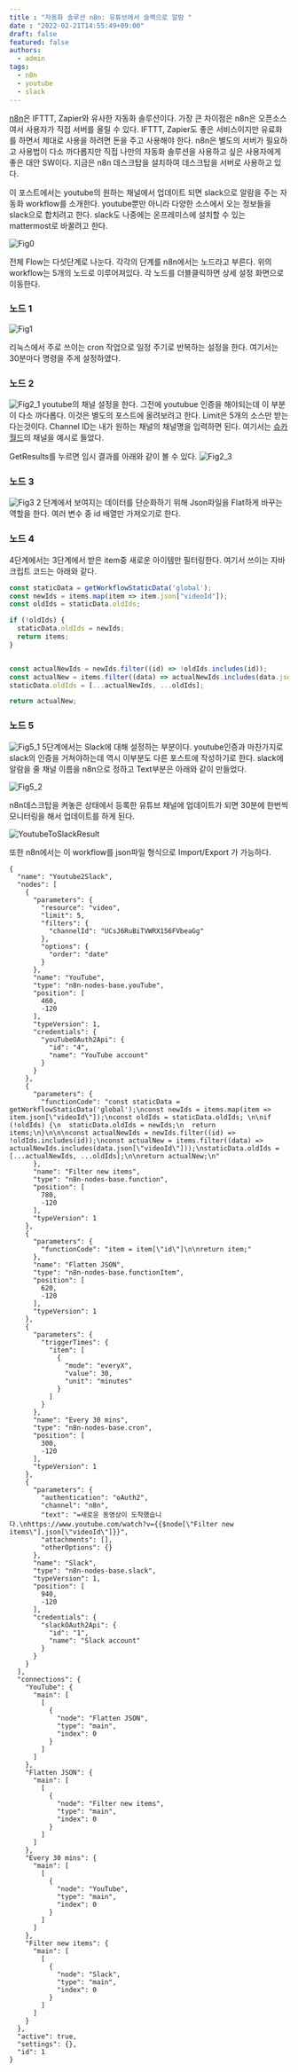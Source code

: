 ```yaml
---
title : "자동화 솔루션 n8n: 유튜브에서 슬랙으로 알람 "
date : "2022-02-21T14:55:49+09:00"
draft: false
featured: false
authors:
  - admin
tags:
  - n8n
  - youtube
  - slack
---
```



[n8n](https://n8n.io)은 IFTTT, Zapier와 유사한 자동화 솔루션이다.
가장 큰 차이점은 n8n은 오픈소스여서 사용자가 직접 서버를 올릴 수 있다. 
IFTTT, Zapier도 좋은 서비스이지만 유료화를 하면서 제대로 사용을 하려면 돈을 주고 사용해야 한다.
n8n은 별도의 서버가 필요하고 사용법이 다소 까다롭지만 직접 나만의 자동화 솔루션을 사용하고 싶은 사용자에게 좋은 대안 SW이다.
지금은 n8n 데스크탑을 설치하여 데스크탑을 서버로 사용하고 있다. 

이 포스트에서는 youtube의 원하는 채널에서 업데이트 되면 slack으로 알람을 주는 자동화 workflow를 소개한다. 
youtube뿐만 아니라 다양한 소스에서 오는 정보들을 slack으로 합치려고 한다.
slack도 나중에는 온프레미스에 설치할 수 있는 mattermost로 바꿀려고 한다.

![Fig0](/img/YoutubeToSlack_Fig0.png)

전체 Flow는 다섯단계로 나눈다. 각각의 단계를 n8n에서는 노드라고 부른다. 위의 workflow는 5개의 노드로 이루어져있다.
각 노드를 더블클릭하면 상세 설정 화면으로 이동한다. 

### 노드 1
![Fig1](/img/YoutubeToSlack_Fig1.png)

리눅스에서 주로 쓰이는 cron 작업으로 일정 주기로 반복하는 설정을 한다.
여기서는 30분마다 명령을 주게 설정하였다.

### 노드 2

![Fig2_1](/img/YoutubeToSlack_Fig2_1.png)
youtube의 채널 설정을 한다.
그전에 youtubue 인증을 해야되는데 이 부분이 다소 까다롭다. 이것은 별도의 포스트에 올려보려고 한다.
Limit은 5개의 소스만 받는다는것이다. 
Channel ID는 내가 원하는 채널의 채널명을 입력하면 된다.
여기서는 [슈카월드](https://www.youtube.com/channel/UCsJ6RuBiTVWRX156FVbeaGg)의 채널을 예시로 들었다. 


GetResults를 누르면 임시 결과를 아래와 같이 볼 수 있다.
![Fig2_3](/img/YoutubeToSlack_Fig2_3.png)


### 노드 3 

![Fig3](/img/YoutubeToSlack_Fig3.png)
2 단계에서 보여지는 데이터를 단순화하기 위해 Json파일을 Flat하게 바꾸는 역할을 한다.
여러 변수 중 id 배열만 가져오기로 한다.

### 노드 4

4단계에서는 3단계에서 받은 item중 새로운 아이템만 필터링한다. 
여기서 쓰이는 자바크립트 코드는 아래와 같다.
``` javascript
const staticData = getWorkflowStaticData('global');
const newIds = items.map(item => item.json["videoId"]);
const oldIds = staticData.oldIds; 

if (!oldIds) {
  staticData.oldIds = newIds;
  return items;
}


const actualNewIds = newIds.filter((id) => !oldIds.includes(id));
const actualNew = items.filter((data) => actualNewIds.includes(data.json["videoId"]));
staticData.oldIds = [...actualNewIds, ...oldIds];

return actualNew;
```

### 노드 5

![Fig5_1](/img/YoutubeToSlack_Fig5_1.png)
5단계에서는 Slack에 대해 설정하는 부분이다. youtube인증과 마찬가지로 slack의 인증을 거쳐야하는데 역시 이부분도 다른 포스트에 작성하기로 한다. 
slack에 알람을 줄 채널 이름을 n8n으로 정하고 Text부분은 아래와 같이 만들었다.

![Fig5_2](/img/YoutubeToSlack_Fig5_2.png)

n8n데스크탑을 켜놓은 상태에서 등록한 유튜브 채널에 업데이트가 되면 30분에 한번씩 모니터링을 해서 업데이트를 하게 된다.

![YoutubeToSlackResult](/img/YoutubeToSlack_Result.png)



또한 n8n에서는 이 workflow를 json파일 형식으로 Import/Export 가 가능하다.

```
{
  "name": "Youtube2Slack",
  "nodes": [
    {
      "parameters": {
        "resource": "video",
        "limit": 5,
        "filters": {
          "channelId": "UCsJ6RuBiTVWRX156FVbeaGg"
        },
        "options": {
          "order": "date"
        }
      },
      "name": "YouTube",
      "type": "n8n-nodes-base.youTube",
      "position": [
        460,
        -120
      ],
      "typeVersion": 1,
      "credentials": {
        "youTubeOAuth2Api": {
          "id": "4",
          "name": "YouTube account"
        }
      }
    },
    {
      "parameters": {
        "functionCode": "const staticData = getWorkflowStaticData('global');\nconst newIds = items.map(item => item.json[\"videoId\"]);\nconst oldIds = staticData.oldIds; \n\nif (!oldIds) {\n  staticData.oldIds = newIds;\n  return items;\n}\n\n\nconst actualNewIds = newIds.filter((id) => !oldIds.includes(id));\nconst actualNew = items.filter((data) => actualNewIds.includes(data.json[\"videoId\"]));\nstaticData.oldIds = [...actualNewIds, ...oldIds];\n\nreturn actualNew;\n"
      },
      "name": "Filter new items",
      "type": "n8n-nodes-base.function",
      "position": [
        780,
        -120
      ],
      "typeVersion": 1
    },
    {
      "parameters": {
        "functionCode": "item = item[\"id\"]\n\nreturn item;"
      },
      "name": "Flatten JSON",
      "type": "n8n-nodes-base.functionItem",
      "position": [
        620,
        -120
      ],
      "typeVersion": 1
    },
    {
      "parameters": {
        "triggerTimes": {
          "item": [
            {
              "mode": "everyX",
              "value": 30,
              "unit": "minutes"
            }
          ]
        }
      },
      "name": "Every 30 mins",
      "type": "n8n-nodes-base.cron",
      "position": [
        300,
        -120
      ],
      "typeVersion": 1
    },
    {
      "parameters": {
        "authentication": "oAuth2",
        "channel": "n8n",
        "text": "=새로운 동영상이 도착했습니다.\nhttps://www.youtube.com/watch?v={{$node[\"Filter new items\"].json[\"videoId\"]}}",
        "attachments": [],
        "otherOptions": {}
      },
      "name": "Slack",
      "type": "n8n-nodes-base.slack",
      "typeVersion": 1,
      "position": [
        940,
        -120
      ],
      "credentials": {
        "slackOAuth2Api": {
          "id": "1",
          "name": "Slack account"
        }
      }
    }
  ],
  "connections": {
    "YouTube": {
      "main": [
        [
          {
            "node": "Flatten JSON",
            "type": "main",
            "index": 0
          }
        ]
      ]
    },
    "Flatten JSON": {
      "main": [
        [
          {
            "node": "Filter new items",
            "type": "main",
            "index": 0
          }
        ]
      ]
    },
    "Every 30 mins": {
      "main": [
        [
          {
            "node": "YouTube",
            "type": "main",
            "index": 0
          }
        ]
      ]
    },
    "Filter new items": {
      "main": [
        [
          {
            "node": "Slack",
            "type": "main",
            "index": 0
          }
        ]
      ]
    }
  },
  "active": true,
  "settings": {},
  "id": 1
}
```
